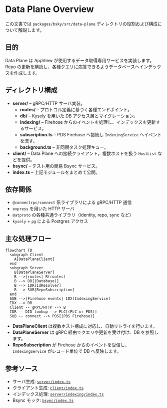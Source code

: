 # Data Plane Overview

この文書では `packages/bsky/src/data-plane` ディレクトリの役割および構成について解説します。

## 目的

Data Plane は AppView が使用するデータ取得専用サービスを実装します。Repo の更新を購読し、各種クエリに応答できるようデータベースへインデックスを作成します。

## ディレクトリ構成

- **server/** – gRPC/HTTP サーバ実装。
  - **routes/** – プロトコル定義に基づく各種エンドポイント。
  - **db/** – Kysely を用いた DB アクセス層とマイグレーション。
  - **indexing/** – Firehose からのイベントを処理し、インデックスを更新するサービス。
  - **subscription.ts** – PDS Firehose へ接続し `IndexingService` へイベントを流す。
  - **background.ts** – 非同期タスク処理キュー。
- **client/** – Data Plane への接続クライアント。複数ホストを扱う `HostList` などを提供。
- **bsync/** – テスト用の簡易 Bsync サービス。
- **index.ts** – 上記モジュールをまとめて公開。

## 依存関係

- `@connectrpc/connect` 系ライブラリによる gRPC/HTTP 通信
- `express` を用いた HTTP サーバ
- `@atproto` の各種共通ライブラリ（identity, repo, sync など）
- `kysely` + `pg` による Postgres アクセス

## 主な処理フロー

```mermaid
flowchart TD
  subgraph Client
    A[DataPlaneClient]
  end
  subgraph Server
    B[DataPlaneServer]
    B -->|routes| R(routes)
    B --> DB[(Database)]
    B --> IDR[IdResolver]
    B --> SUB[RepoSubscription]
  end
  SUB -->|Firehose events| IDX[IndexingService]
  IDX --> DB
  Client -- gRPC/HTTP --> B
  IDR -- DID lookup --> PLC[(PLC or PDS)]
  SUB -- connect --> PDS[(PDS Firehose)]
```

- **DataPlaneClient** は複数ホスト構成に対応し、自動リトライを行います。
- **DataPlaneServer** は gRPC 経由でクエリや更新を受け付け、DB を参照します。
- **RepoSubscription** が Firehose からのイベントを受信し、`IndexingService` がレコード単位で DB へ反映します。

## 参考ソース

- サーバ生成: [`server/index.ts`](src/data-plane/server/index.ts)
- クライアント生成: [`client/index.ts`](src/data-plane/client/index.ts)
- インデックス処理: [`server/indexing/index.ts`](src/data-plane/server/indexing/index.ts)
- Bsync モック: [`bsync/index.ts`](src/data-plane/bsync/index.ts)
